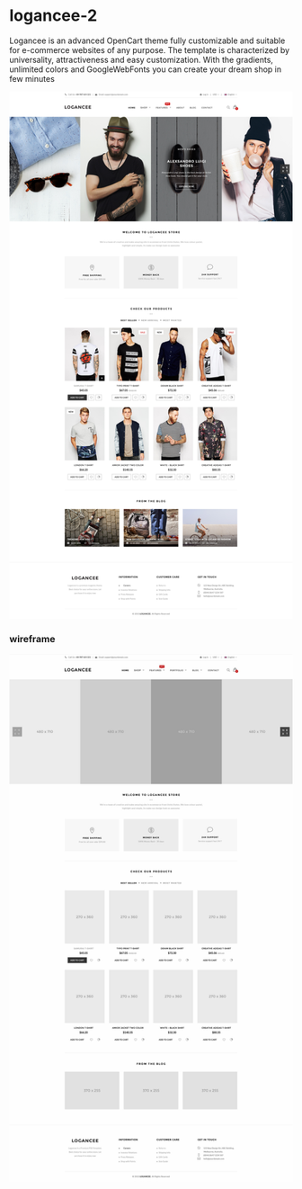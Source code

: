 <h1>logancee-2</h1>
<p>Logancee is an advanced OpenCart theme fully customizable and suitable for e-commerce websites of any purpose. 
The template is characterized by universality, attractiveness and easy customization. With the gradients, 
unlimited colors and GoogleWebFonts you can create your dream shop in few minutes</p>

<img src="PSD/02_home_carousel%20(1).jpg">
<h3>wireframe</h3>
<img src="PSD/02_home_carousel.jpg">
